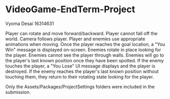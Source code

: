 # VideoGame-EndTerm-Project

Vyoma Desai
16314631


Player can rotate and move forward/backward. Player cannot fall off the world. Camera follows player. Player and enemies use appropriate animations when moving. Once the player reaches the goal location, a "You Win" message is displayed on-screen. Enemies rotate in place looking for the player. Enemies cannot see the player through walls. Enemies will go to the player's last known position once they have been spotted. If the enemy touches the player, a "You Lose" UI message displays and the player is destroyed. If the enemy reaches the player's last known position without touching them, they return to their rotating state looking for the player.

Only the Assets/Packages/ProjectSettings folders were included in the submission.
